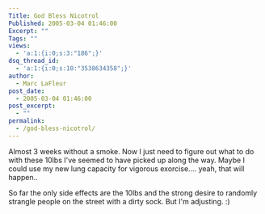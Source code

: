 ```yaml
---
Title: God Bless Nicotrol
Published: 2005-03-04 01:46:00
Excerpt: ""
Tags: ""
views:
  - 'a:1:{i:0;s:3:"186";}'
dsq_thread_id:
  - 'a:1:{i:0;s:10:"3538634358";}'
author:
  - Marc LaFleur
post_date:
  - 2005-03-04 01:46:00
post_excerpt:
  - ""
permalink:
  - /god-bless-nicotrol/
---
```

<p>Almost 3&nbsp;weeks without a smoke. Now I just need to figure out what to do with these 10lbs I've seemed to have picked up along the way. Maybe I could use my new lung capacity&nbsp;for vigorous&nbsp;exorcise.... yeah, that will happen.. </p> <p>So far the only side effects are the 10lbs and the strong desire to randomly strangle people on the street with a dirty sock. But I'm adjusting. :)</p>